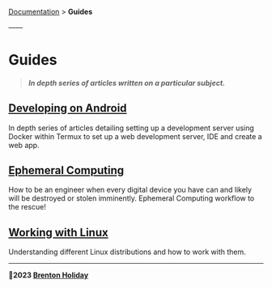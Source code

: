[Documentation](../) > __Guides__

——

# Guides

> #### *In depth series of articles written on a particular subject.*

## [__Developing on Android__](./guides/developing-on-andrioid)

In depth series of articles detailing setting up a development server using Docker within Termux to set up a web development server, IDE and create a web app.

## [Ephemeral Computing](./guides/ephemeral-computing)

How to be an engineer when every digital device you have can and likely will be destroyed or stolen imminently. Ephemeral Computing workflow to the rescue!

## [Working with Linux](./guides/working-with-linux)

Understanding different Linux distributions and how to work with them.

***

**🤍2023 [Brenton Holiday](https://allmylinks.com/8rents)**
